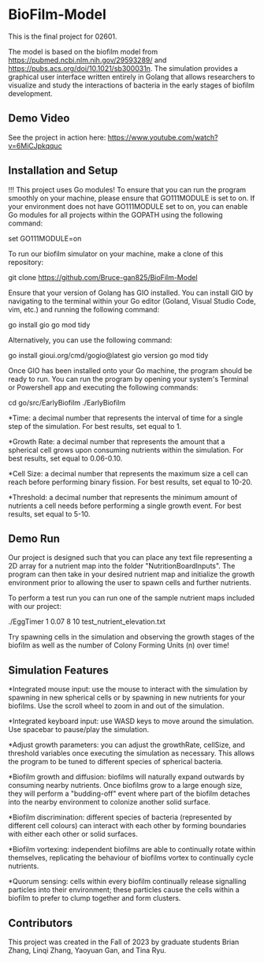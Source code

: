 # BioFilm-Model
This is the final project for 02601.
 
The model is based on the biofilm model from https://pubmed.ncbi.nlm.nih.gov/29593289/ and https://pubs.acs.org/doi/10.1021/sb300031n. The simulation provides a graphical user interface written entirely in Golang that allows researchers to visualize and study the interactions of bacteria in the early stages of biofilm development.

## Demo Video
See the project in action here: https://www.youtube.com/watch?v=6MiCJpkqquc

## Installation and Setup 
!!! This project uses Go modules! To ensure that you can run the program smoothly on your machine, please ensure that GO111MODULE is set to on. If your environment does not have GO111MODULE set to on, you can enable Go modules for all projects within the GOPATH using the following command: 

set GO111MODULE=on

To run our biofilm simulator on your machine, make a clone of this repository: 

git clone https://github.com/Bruce-gan825/BioFilm-Model

Ensure that your version of Golang has GIO installed. You can install GIO by navigating to the terminal within your Go editor (Goland, Visual Studio Code, vim, etc.) and running the following command:

go install gio
go mod tidy

Alternatively, you can use the following command:

go install gioui.org/cmd/gogio@latest
gio version 
go mod tidy

Once GIO has been installed onto your Go machine, the program should be ready to run. You can run the program by opening your system's Terminal or Powershell app and executing the following commands:

cd go/src/EarlyBiofilm 
./EarlyBiofilm <time> <growth rate> <cell size> <threshold> <nutrition map filepath> 

*Time: a decimal number that represents the interval of time for a single step of the simulation. For best results, set equal to 1.

*Growth Rate: a decimal number that represents the amount that a spherical cell grows upon consuming nutrients within the simulation. For best results, set equal to 0.06-0.10. 

*Cell Size: a decimal number that represents the maximum size a cell can reach before performing binary fission. For best results, set equal to 10-20. 

*Threshold: a decimal number that represents the minimum amount of nutrients a cell needs before performing a single growth event. For best results, set equal to 5-10. 

## Demo Run
Our project is designed such that you can place any text file representing a 2D array for a nutrient map into the folder "NutritionBoardInputs". The program can then take in your desired nutrient map and initialize the growth environment prior to allowing the user to spawn cells and further nutrients. 

To perform a test run you can run one of the sample nutrient maps included with our project:

./EggTimer 1 0.07 8 10 test_nutrient_elevation.txt

Try spawning cells in the simulation and observing the growth stages of the biofilm as well as the number of Colony Forming Units (n) over time!

## Simulation Features
*Integrated mouse input: use the mouse to interact with the simulation by spawning in new spherical cells or by spawning in new nutrients for your biofilms. Use the scroll wheel to zoom in and out of the simulation.

*Integrated keyboard input: use WASD keys to move around the simulation. Use spacebar to pause/play the simulation. 

*Adjust growth parameters: you can adjust the growthRate, cellSize, and threshold variables once executing the simulation as necessary. This allows the program to be tuned to different species of spherical bacteria.

*Biofilm growth and diffusion: biofilms will naturally expand outwards by consuming nearby nutrients. Once biofilms grow to a large enough size, they will perform a "budding-off" event where part of the biofilm detaches into the nearby environment to colonize another solid surface. 

*Biofilm discrimination: different species of bacteria (represented by different cell colours) can interact with each other by forming boundaries with either each other or solid surfaces. 

*Biofilm vortexing: independent biofilms are able to continually rotate within themselves, replicating the behaviour of biofilms vortex to continually cycle nutrients. 

*Quorum sensing: cells within every biofilm continually release signalling particles into their environment; these particles cause the cells within a biofilm to prefer to clump together and form clusters. 

## Contributors

This project was created in the Fall of 2023 by graduate students Brian Zhang, Linqi Zhang, Yaoyuan Gan, and Tina Ryu. 
